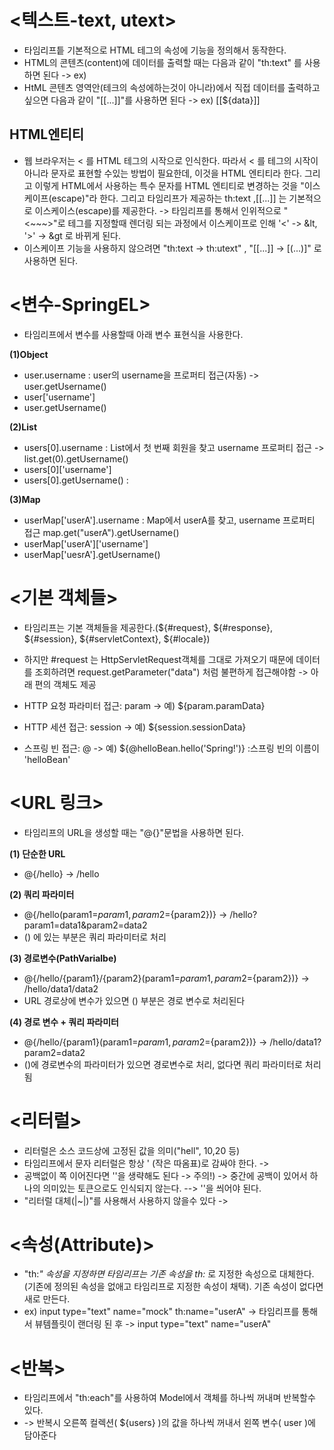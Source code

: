 __<텍스트-text, utext>__
==========================
- 타임리프틑 기본적으로 HTML 테그의 속성에 기능을 정의해서 동작한다.
- HTML의 콘텐츠(content)에 데이터를 출력할 때는 다음과 같이 "th:text" 를 사용하면 된다 -> ex) <span th:text="${data}">
- HtML 콘텐츠 영역안(테크의 속성에하는것이 아니라)에서 직접 데이터를 출력하고 싶으면 다음과 같이 "[[...]]"를 사용하면 된다 -> ex) [[${data}]]

__HTML엔티티__
-------------------
- 웹 브라우저는 < 를 HTML 테그의 시작으로 인식한다. 따라서 < 를 테그의 시작이 아니라 문자로 표현할 수있는 방법이 필요한데, 이것을 HTML 엔티티라 한다. 그리고 이렇게 HTML에서 사용하는 특수 문자를 HTML 엔티티로 변경하는 것을 "이스케이프(escape)"라 한다. 그리고 타임리프가 제공하는 th:text ,[[...]] 는 기본적으로 이스케이스(escape)를 제공한다. -> 타임리프를 통해서 인위적으로 "<~~~>"로 테그를 지정할때 렌더링 되는 과정에서 이스케이프로 인해 '<' -> &lt, '>' -> &gt 로 바뀌게 된다.
- 이스케이프 기능을 사용하지 않으려면 "th:text -> th:utext" , "[[...]] -> [(...)]" 로 사용하면 된다.    

__<변수-SpringEL>__
=====================
- 타임리프에서 변수를 사용할때 아래 변수 표현식을 사용한다.                 
 
__(1)Object__         
- user.username : user의 username을 프로퍼티 접근(자동) -> user.getUsername()
- user['username']
- user.getUsername()

__(2)List__             
- users[0].username : List에서 첫 번째 회원을 찾고 username 프로퍼티 접근 -> list.get(0).getUsername()
- users[0]['username']
- users[0].getUsername() :

__(3)Map__                
- userMap['userA'].username : Map에서 userA를 찾고, username 프로퍼티 접근 map.get("userA").getUsername()
- userMap['userA']['username']
- userMap['uesrA'].getUsername()


__<기본 객체들>__
========================
- 타임리프는 기본 객체들을 제공한다.(${#request}, ${#response}, ${#session}, ${#servletContext}, ${#locale})
- 하지만 #request 는 HttpServletRequest객체를 그대로 가져오기 때문에 데이터를 조회하려면 request.getParameter("data") 처럼 불편하게 접근해야함 -> 아래 편의 객체도 제공          

- HTTP 요청 파라미터 접근: param -> 예) ${param.paramData}
- HTTP 세션 접근: session -> 예) ${session.sessionData}
- 스프링 빈 접근: @ -> 예) ${@helloBean.hello('Spring!')} :스프링 빈의 이름이 'helloBean'

__<URL 링크>__
=================================
- 타임리프의 URL을 생성할 때는 "@{}"문법을 사용하면 된다.  

__(1) 단순한 URL__       
- @{/hello} -> /hello

__(2) 쿼리 파라미터__
- @{/hello(param1=${param1}, param2=${param2})} -> /hello?param1=data1&param2=data2
- () 에 있는 부분은 쿼리 파라미터로 처리

__(3) 경로변수(PathVarialbe)__
- @{/hello/{param1}/{param2}(param1=${param1}, param2=${param2})} -> /hello/data1/data2
- URL 경로상에 변수가 있으면 () 부분은 경로 변수로 처리된다

__(4) 경로 변수 + 쿼리 파라미터__
- @{/hello/{param1}(param1=${param1}, param2=${param2})} -> /hello/data1?param2=data2
- ()에 경로변수의 파라미터가 있으면 경로변수로 처리, 없다면 쿼리 파라미터로 처리됨


__<리터럴>__
=====================
- 리터럴은 소스 코드상에 고정된 값을 의미("hell", 10,20 등)
- 타임리프에서 문자 리터럴은 항상 ' (작은 따옴표)로 감싸야 한다. -> <span th:text="'hello'">
- 공백없이 쪽 이어진다면 ''을 생략해도 된다 -> 주의!) <span th:text="hello world!"></span> -> 중간에 공백이 있어서 하나의 의미있는 토큰으로도 인식되지 않는다. --> ''을 씌어야 된다.
- "리터럴 대체(|~|)"를 사용해서 사용하지 않을수 있다 -> <span th:text="|hello ${data}|">

__<속성(Attribute)>__
=======================
- "th:*" 속성을 지정하면 타임리프는 기존 속성을 th:* 로 지정한 속성으로 대체한다.(기존에 정의된 속성을 없애고 타임리프로 지정한 속성이 채택). 기존 속성이 없다면 새로 만든다.    
- ex) input type="text" name="mock" th:name="userA" -> 타임리프를 통해서 뷰템플릿이 랜더링 된 후 -> input type="text" name="userA"

__<반복>__
=============
- 타임리프에서 "th:each"를 사용하여 Model에서 객체를 하나씩 꺼내며 반복할수 있다.
- <tr th:each="user : ${users}"> -> 반복시 오른쪽 컬렉션( ${users} )의 값을 하나씩 꺼내서 왼쪽 변수( user )에 담아준다 


